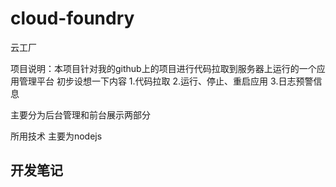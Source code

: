 cloud-foundry
=============

云工厂


项目说明：本项目针对我的github上的项目进行代码拉取到服务器上运行的一个应用管理平台
初步设想一下内容
1.代码拉取
2.运行、停止、重启应用
3.日志预警信息

主要分为后台管理和前台展示两部分

所用技术 主要为nodejs


开发笔记
------
